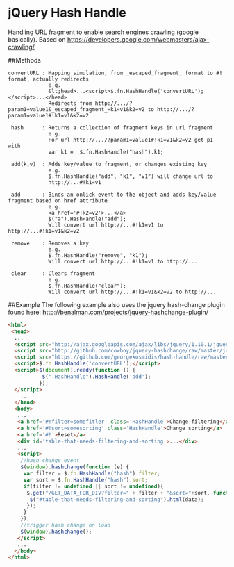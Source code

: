 jQuery Hash Handle
===========
Handling URL fragment to enable search engines crawling (google basically). 
Based on https://developers.google.com/webmasters/ajax-crawling/


##Methods

```code
convertURL : Mapping simulation, from _escaped_fragment_ format to #! format, actually redirects
             e.g.
             &lt;head>...<script>$.fn.HashHandle('convertURL');</script>...</head>
             Redirects from http://.../?param1=value1&_escaped_fragment_=k1=v1&k2=v2 to http://.../?param1=value1#!k1=v1&k2=v2
```
```code
 hash      : Returns a collection of fragment keys in url fragment
             e.g.
             For url http://.../?param1=value1#!k1=v1&k2=v2 get p1 with
             var k1 =  $.fn.HashHandle("hash").k1;
```
```code
 add(k,v)  : Adds key/value to fragment, or changes existing key
             e.g.
             $.fn.HashHandle("add", "k1", "v1") will change url to 
             http://...#!k1=v1
```
```code             
 add       : Binds an onlick event to the object and adds key/value fragment based on href attribute
             e.g.
             <a href='#!k2=v2'>...</a>
             $("a").HashHandle("add");
             Will convert url http://...#!k1=v1 to http://...#!k1=v1&k2=v2
```
```code             
 remove    : Removes a key
             e.g.
             $.fn.HashHandle("remove", "k1");
             Will convert url http://...#!k1=v1 to http://...
```
```code             
 clear     : Clears fragment
             e.g.
             $.fn.HashHandle("clear");
             Will convert url http://...#!k1=v1&k2=v2 to http://...
```

##Example
 The following example also uses the jquery hash-change plugin found here: http://benalman.com/projects/jquery-hashchange-plugin/

```html
<html>
 <head>
  ...
  <script src="http://ajax.googleapis.com/ajax/libs/jquery/1.10.1/jquery.min.js"></script>
  <script src="http://github.com/cowboy/jquery-hashchange/raw/master/jquery.ba-hashchange.min.js"></script>
  <script src="https://github.com/georgekosmidis/hash-handle/raw/master/...."></script>
  <script>$.fn.HashHandle('convertURL');</script>
  <script>$(document).ready(function () { 
           $(".HashHandle").HashHandle('add');
          });
  </script>
    ...
  </head>
  <body> 
   ...
   <a href='#!filter=somefitler' class='HashHandle'>Change filtering</a>
   <a href='#!sort=somesorting' class='HashHandle'>Change sorting</a>
   <a href='#!'>Reset</a>
   <div id='table-that-needs-filtering-and-sorting'>...</div>
   ...
   <script>
    //hash change event
    $(window).hashchange(function (e) {
     var filter = $.fn.HashHandle("hash").filter;
     var sort = $.fn.HashHandle("hash").sort;
     if(filter != undefined || sort != undefined){
      $.get("/GET_DATA_FOR_DIV?filter=" + filter + "&sort="+sort, function (data) {
       $("#table-that-needs-filtering-and-sorting").html(data);
      });
     }
    });
    //trigger hash change on load
    $(window).hashchange();
   </script>
   ...
  </body>
</html>
```
